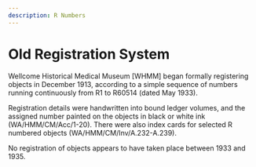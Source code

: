 ```yaml
---
description: R Numbers
---
```


# Old Registration System

Wellcome Historical Medical Museum \[WHMM\] began formally registering objects in December 1913, according to a simple sequence of numbers running continuously from R1 to R60514 \(dated May 1933\). 

Registration details were handwritten into bound ledger volumes, and the assigned number painted on the objects in black or white ink \(WA/HMM/CM/Acc/1-20\). There were also index cards for selected R numbered objects \(WA/HMM/CM/Inv/A.232-A.239\).

No registration of objects appears to have taken place between 1933 and 1935.

